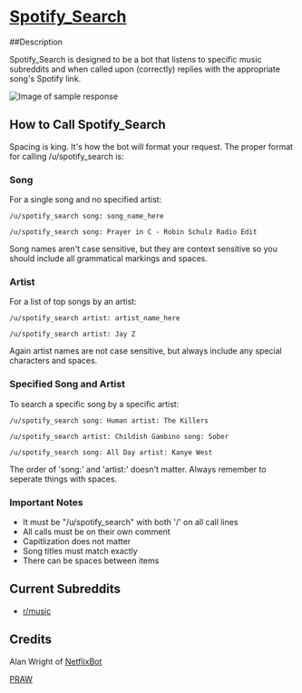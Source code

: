 [Spotify_Search](http://reddit.com/user/spotify_search)
===============================

##Description

Spotify_Search is designed to be a bot that listens to specific music subreddits and when called upon (correctly) replies with the appropriate song's Spotify link.

![Image of sample response](http://i.imgur.com/GOPgl1i.png)

## How to Call Spotify_Search
Spacing is king. It's how the bot will format your request.
The proper format for calling /u/spotify_search is:

### Song

For a single song and no specified artist:

```
/u/spotify_search song: song_name_here

/u/spotify_search song: Prayer in C - Robin Schulz Radio Edit
```
Song names aren't case sensitive, but they are context sensitive so you should include all grammatical markings and spaces.

### Artist

For a list of top songs by an artist:

```
/u/spotify_search artist: artist_name_here

/u/spotify_search artist: Jay Z
```
Again artist names are not case sensitive, but always include any special characters and spaces.

### Specified Song and Artist

To search a specific song by a specific artist:

```
/u/spotify_search song: Human artist: The Killers

/u/spotify_search artist: Childish Gambino song: Sober

/u/spotify_search song: All Day artist: Kanye West
```
The order of 'song:' and 'artist:' doesn't matter. Always remember to seperate things with spaces.

### Important Notes
* It must be "/u/spotify_search" with both '/' on all call lines
* All calls must be on their own comment
* Capitlization does not matter
* Song titles must match exactly
* There can be spaces between items

## Current Subreddits

* [r/music](http://reddit.com/r/music)

## Credits
Alan Wright of [NetflixBot](https://github.com/alanwright/NetflixBot)

[PRAW](https://praw.readthedocs.org/en/latest/pages/getting_started.html)


